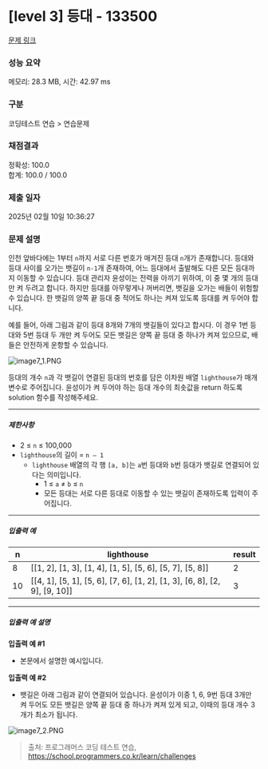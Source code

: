 # [level 3] 등대 - 133500 

[문제 링크](https://school.programmers.co.kr/learn/courses/30/lessons/133500#) 

### 성능 요약

메모리: 28.3 MB, 시간: 42.97 ms

### 구분

코딩테스트 연습 > 연습문제

### 채점결과

정확성: 100.0<br/>합계: 100.0 / 100.0

### 제출 일자

2025년 02월 10일 10:36:27

### 문제 설명

<p>인천 앞바다에는 1부터 <code>n</code>까지 서로 다른 번호가 매겨진 등대 <code>n</code>개가 존재합니다. 등대와 등대 사이를 오가는 뱃길이 <code>n-1</code>개 존재하여, 어느 등대에서 출발해도 다른 모든 등대까지 이동할 수 있습니다. 등대 관리자 윤성이는 전력을 아끼기 위하여, 이 중 몇 개의 등대만 켜 두려고 합니다. 하지만 등대를 아무렇게나 꺼버리면, 뱃길을 오가는 배들이 위험할 수 있습니다. 한 뱃길의 양쪽 끝 등대 중 적어도 하나는 켜져 있도록 등대를 켜 두어야 합니다.</p>

<p>예를 들어, 아래 그림과 같이 등대 8개와 7개의 뱃길들이 있다고 합시다. 이 경우 1번 등대와 5번 등대 두 개만 켜 두어도 모든 뱃길은 양쪽 끝 등대 중 하나가 켜져 있으므로, 배들은 안전하게 운항할 수 있습니다.</p>

<p><img src="https://grepp-programmers.s3.ap-northeast-2.amazonaws.com/files/production/f8f83817-2d81-41ec-ab2f-64b19abf7dfb/image7_1.PNG" title="" alt="image7_1.PNG"></p>

<p>등대의 개수 <code>n</code>과 각 뱃길이 연결된 등대의 번호를 담은 이차원 배열 <code>lighthouse</code>가 매개변수로 주어집니다. 윤성이가 켜 두어야 하는 등대 개수의 최솟값을 return 하도록 solution 함수를 작성해주세요.</p>

<hr>

<h5>제한사항</h5>

<ul>
<li>2 ≤ <code>n</code> ≤ 100,000</li>
<li><code>lighthouse</code>의 길이 = <code>n – 1</code>

<ul>
<li><code>lighthouse</code> 배열의 각 행 <code>[a, b]</code>는 <code>a</code>번 등대와 <code>b</code>번 등대가 뱃길로 연결되어 있다는 의미입니다.

<ul>
<li>1 ≤ <code>a</code> ≠ <code>b</code> ≤ <code>n</code></li>
<li>모든 등대는 서로 다른 등대로 이동할 수 있는 뱃길이 존재하도록 입력이 주어집니다.</li>
</ul></li>
</ul></li>
</ul>

<hr>

<h5>입출력 예</h5>
<table class="table">
        <thead><tr>
<th>n</th>
<th>lighthouse</th>
<th>result</th>
</tr>
</thead>
        <tbody><tr>
<td>8</td>
<td>[[1, 2], [1, 3], [1, 4], [1, 5], [5, 6], [5, 7], [5, 8]]</td>
<td>2</td>
</tr>
<tr>
<td>10</td>
<td>[[4, 1], [5, 1], [5, 6], [7, 6], [1, 2], [1, 3], [6, 8], [2, 9], [9, 10]]</td>
<td>3</td>
</tr>
</tbody>
      </table>
<hr>

<h5>입출력 예 설명</h5>

<p><strong>입출력 예 #1</strong></p>

<ul>
<li>본문에서 설명한 예시입니다.</li>
</ul>

<p><strong>입출력 예 #2</strong></p>

<ul>
<li>뱃길은 아래 그림과 같이 연결되어 있습니다. 윤성이가 이중 1, 6, 9번 등대 3개만 켜 두어도 모든 뱃길은 양쪽 끝 등대 중 하나가 켜져 있게 되고, 이때의 등대 개수 3개가 최소가 됩니다.</li>
</ul>

<p><img src="https://grepp-programmers.s3.ap-northeast-2.amazonaws.com/files/production/afbcc08e-99f5-478e-a7d8-3bc4828ef04a/image7_2.PNG" title="" alt="image7_2.PNG"></p>


> 출처: 프로그래머스 코딩 테스트 연습, https://school.programmers.co.kr/learn/challenges